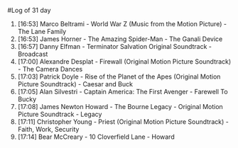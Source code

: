 #Log of 31 day

1. [16:53] Marco Beltrami - World War Z (Music from the Motion Picture) - The Lane Family
1. [16:53] James Horner - The Amazing Spider-Man - The Ganali Device
1. [16:57] Danny Elfman - Terminator Salvation Original Soundtrack - Broadcast
1. [17:00] Alexandre Desplat - Firewall (Original Motion Picture Soundtrack) - The Camera Dances
1. [17:03] Patrick Doyle - Rise of the Planet of the Apes (Original Motion Picture Soundtrack) - Caesar and Buck
1. [17:05] Alan Silvestri - Captain America: The First Avenger - Farewell To Bucky
1. [17:08] James Newton Howard - The Bourne Legacy - Original Motion Picture Soundtrack - Legacy
1. [17:11] Christopher Young - Priest (Original Motion Picture Soundtrack) - Faith, Work, Security
1. [17:14] Bear McCreary - 10 Cloverfield Lane - Howard
